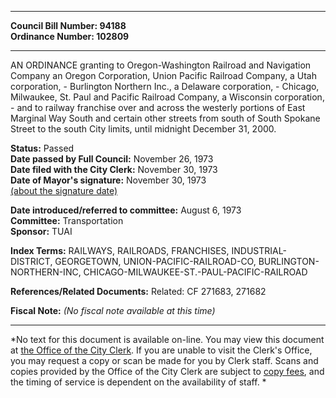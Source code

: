 * * * * *  
  
**Council Bill Number: [](#h0)[](#h2)94188**   
**Ordinance Number: 102809**  
  
* * * * *  
  
AN ORDINANCE granting to Oregon-Washington Railroad and Navigation Company an Oregon Corporation, Union Pacific Railroad Company, a Utah corporation, - Burlington Northern Inc., a Delaware corporation, - Chicago, Milwaukee, St. Paul and Pacific Railroad Company, a Wisconsin corporation, - and to railway franchise over and across the westerly portions of East Marginal Way South and certain other streets from south of South Spokane Street to the south City limits, until midnight December 31, 2000.  
  
**Status:** Passed   
**Date passed by Full Council:** November 26, 1973   
**Date filed with the City Clerk:** November 30, 1973   
**Date of Mayor's signature:** November 30, 1973   
[(about the signature date)](/~public/approvaldate.htm)   
  
  
**Date introduced/referred to committee:** August 6, 1973   
**Committee:** Transportation   
**Sponsor:** TUAI   
  
**Index Terms:** RAILWAYS, RAILROADS, FRANCHISES, INDUSTRIAL-DISTRICT, GEORGETOWN, UNION-PACIFIC-RAILROAD-CO, BURLINGTON-NORTHERN-INC, CHICAGO-MILWAUKEE-ST.-PAUL-PACIFIC-RAILROAD  
  
**References/Related Documents:** Related: CF 271683, 271682  
  
**Fiscal Note:** *(No fiscal note available at this time)*  
  
* * * * *  
  
*No text for this document is available on-line. You may view this document at [the Office of the City Clerk](http://www.seattle.gov/leg/clerk/contactUs.htm). If you are unable to visit the Clerk's Office, you may request a copy or scan be made for you by Clerk staff. Scans and copies provided by the Office of the City Clerk are subject to [copy fees](http://clerk.seattle.gov/~public/clerkfees.htm), and the timing of service is dependent on the availability of staff. *  
  
  
